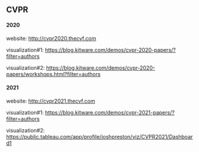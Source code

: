 ## CVPR

#### 2020

website: http://cvpr2020.thecvf.com

visualization#1: https://blog.kitware.com/demos/cvpr-2020-papers/?filter=authors

visualization#2: https://blog.kitware.com/demos/cvpr-2020-papers/workshops.html?filter=authors

#### 2021

website: http://cvpr2021.thecvf.com

visualization#1: https://blog.kitware.com/demos/cvpr-2021-papers/?filter=authors

visualization#2: https://public.tableau.com/app/profile/joshpreston/viz/CVPR2021/Dashboard1

